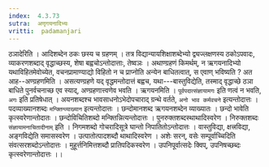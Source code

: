 ```yaml
---
index:  4.3.73
sutra:  अणृगयनादिभ्यः
vritti:  padamanjari
---
```


ठञादेरिति । आदिशब्देन ठकः छस्य च ग्रहणम् । तत्र विद्यान्यायशिक्षाशब्देभ्यो द्व्यज्लक्षणस्य ठकोऽपवादः, व्याकरणशब्दाद् वृद्धाच्छस्य, शेषा बह्वचोऽन्तोदात्ताः, तेष्वञः । अथाण्ग्रहणं किमर्थम्, न ऋगयनादिभ्यो यथाविहितमेवोच्येत, वचनप्रामाण्याद्यो विहितो न च प्राप्नोति अन्येन बाधितत्वात्, स एवाण् भविष्यति ? अत आह--अण्ग्रहणमिति । असत्यण्ग्रहणे यद् वृद्धमन्तोदात्तं बह्वच, यथा---बास्तुविद्येति, तस्माद् वृद्धाच्छे ठञा बाधिते पुनर्वचनाच्छ एव स्याद्, अण्ग्रहणात्त्वणेव भवति ।
ऋगयनमिति । `पूर्वपदात्संज्ञायामगः` इति णत्वं न भवति, `अगः` इति प्रतिषेधात् । अयनशब्दश्च भावसाधनोऽभेदोपचाराद् ग्रन्थे वर्तते, `अनो भाव कर्मवचने` इत्यन्तोदात्तः । पदव्याख्यानशब्दः `मन्क्तिन्व्याख्यान` इत्यन्तोदात्तः । छन्दोमानशब्द ऋगयनशब्देन व्याख्यातः । छन्दो भावेति कृत्स्वरेणान्तोदातः । छन्दोविचितिशब्दो मन्क्तिन्नित्यन्तोदात्तः । पुनरुक्तशब्दस्थाथादिस्वरेण । निरुक्तशब्दः `संज्ञायामनाचितादीनाम्` इति । निगमशब्दो गोचरादिसूत्रे घान्तो निपातितोऽन्तोदात्तः । वास्तुविद्या, क्षत्त्रविद्या, अङ्गविद्येति समासस्वरेण । उत्पातोत्पादशब्दौ थाथादिस्वरेण । अशेः सरन्, वसेः सम्पूर्वाच्चिदिति संवत्सरशब्दोऽन्तोदात्तः । मुहूर्त्तनिमित्तशब्दौ प्रातिपदिकस्वरेण । उपनिपूर्वात्सदेः क्विप्, उपनिषच्छब्दः कृत्स्वरेणान्तोदात्तः ।।
